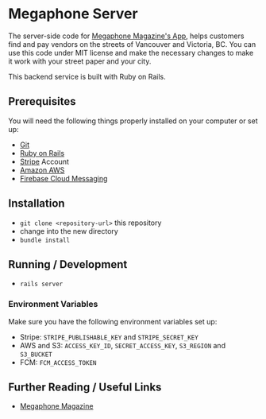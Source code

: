# Megaphone Server

The server-side code for [Megaphone Magazine's App](https://github.com/denimandsteel/megaphone-app-public), helps customers find and pay vendors on the streets of Vancouver and Victoria, BC. You can use this code under MIT license and make the necessary changes to make it work with your street paper and your city.

This backend service is built with Ruby on Rails.

## Prerequisites

You will need the following things properly installed on your computer or set up:

* [Git](http://git-scm.com/)
* [Ruby on Rails](http://rubyonrails.org/)
* [Stripe](https://stripe.com) Account
* [Amazon AWS](https://aws.amazon.com)
* [Firebase Cloud Messaging](https://firebase.google.com/docs/cloud-messaging/)

## Installation

* `git clone <repository-url>` this repository
* change into the new directory
* `bundle install`

## Running / Development

* `rails server`

### Environment Variables
Make sure you have the following environment variables set up:

* Stripe: `STRIPE_PUBLISHABLE_KEY` and `STRIPE_SECRET_KEY`
* AWS and S3: `ACCESS_KEY_ID`, `SECRET_ACCESS_KEY`, `S3_REGION` and `S3_BUCKET`
* FCM: `FCM_ACCESS_TOKEN`

## Further Reading / Useful Links

* [Megaphone Magazine](http://www.megaphonemagazine.com/)
